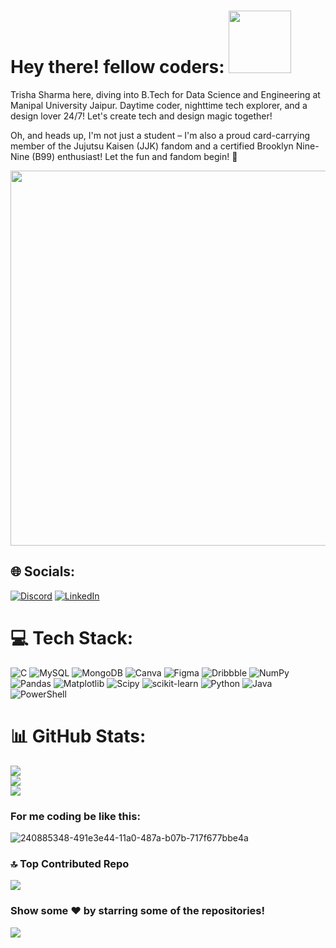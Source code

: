 # Hey there! fellow coders: <img src="https://github.com/us107/us107/assets/115691766/d1519347-3a3e-402a-b740-53132ecdbee9" width="100">

Trisha Sharma here, diving into B.Tech for Data Science and Engineering at Manipal University Jaipur. Daytime coder, nighttime tech explorer, and a design lover 24/7! Let's create tech and design magic together! 

Oh, and heads up, I'm not just a student – I'm also a proud card-carrying member of the Jujutsu Kaisen (JJK) fandom and a certified Brooklyn Nine-Nine (B99) enthusiast! Let the fun and fandom begin! 🎉

<img src="https://github.com/us107/us107/assets/115691766/fbe0ffb7-cdc4-47f5-99aa-71181e70f2c9" width="600">

## 🌐 Socials:
[![Discord](https://img.shields.io/badge/Discord-%237289DA.svg?logo=discord&logoColor=white)](https://discord.gg/ts299837) [![LinkedIn](https://img.shields.io/badge/LinkedIn-%230077B5.svg?logo=linkedin&logoColor=white)](https://linkedin.com/in/trisha-sharma-871544251) 

# 💻 Tech Stack:
![C](https://img.shields.io/badge/c-%2300599C.svg?style=plastic&logo=c&logoColor=white) ![MySQL](https://img.shields.io/badge/mysql-%2300000f.svg?style=plastic&logo=mysql&logoColor=white) ![MongoDB](https://img.shields.io/badge/MongoDB-%234ea94b.svg?style=plastic&logo=mongodb&logoColor=white) ![Canva](https://img.shields.io/badge/Canva-%2300C4CC.svg?style=plastic&logo=Canva&logoColor=white) ![Figma](https://img.shields.io/badge/figma-%23F24E1E.svg?style=plastic&logo=figma&logoColor=white) ![Dribbble](https://img.shields.io/badge/Dribbble-EA4C89?style=plastic&logo=dribbble&logoColor=white) ![NumPy](https://img.shields.io/badge/numpy-%23013243.svg?style=plastic&logo=numpy&logoColor=white) ![Pandas](https://img.shields.io/badge/pandas-%23150458.svg?style=plastic&logo=pandas&logoColor=white) ![Matplotlib](https://img.shields.io/badge/Matplotlib-%23ffffff.svg?style=plastic&logo=Matplotlib&logoColor=black) ![Scipy](https://img.shields.io/badge/SciPy-%230C55A5.svg?style=plastic&logo=scipy&logoColor=%white) ![scikit-learn](https://img.shields.io/badge/scikit--learn-%23F7931E.svg?style=plastic&logo=scikit-learn&logoColor=white) ![Python](https://img.shields.io/badge/python-3670A0?style=plastic&logo=python&logoColor=ffdd54) ![Java](https://img.shields.io/badge/java-%23ED8B00.svg?style=plastic&logo=openjdk&logoColor=white) ![PowerShell](https://img.shields.io/badge/PowerShell-%235391FE.svg?style=plastic&logo=powershell&logoColor=white)

# 📊 GitHub Stats:
![](https://github-readme-stats.vercel.app/api?username=us107&theme=tokyonight&hide_border=false&include_all_commits=true&count_private=true)<br/>
![](https://github-readme-streak-stats.herokuapp.com/?user=us107&theme=tokyonight&hide_border=false)<br/>
![](https://github-readme-stats.vercel.app/api/top-langs/?username=us107&theme=tokyonight&hide_border=false&include_all_commits=true&count_private=true&layout=compact)

### For me coding be like this:
![240885348-491e3e44-11a0-487a-b07b-717f677bbe4a](https://github.com/us107/us107/assets/115691766/27693fdb-f9bb-45b6-9236-2fc1582c0c13)

### 🔝 Top Contributed Repo
![](https://github-contributor-stats.vercel.app/api?username=us107&limit=5&theme=onedark&combine_all_yearly_contributions=true)


### Show some ❤️ by starring some of the repositories!

![](https://media.giphy.com/media/Md9XIvQtwZ4xkHh9CY/giphy.gif)
